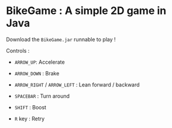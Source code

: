 # BikeGame : A simple 2D game in Java

Download the `BikeGame.jar` runnable to play !

Controls :

* `ARROW_UP`: Accelerate

* `ARROW_DOWN` : Brake
  
* `ARROW_RIGHT` / `ARROW_LEFT` : Lean forward / backward

* `SPACEBAR` : Turn around

* `SHIFT` : Boost

* `R` key : Retry